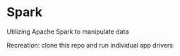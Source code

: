 # Spark
Utilizing Apache Spark to manipulate data

Recreation: clone this repo and run individual app drivers 

